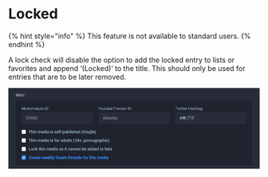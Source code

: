 # Locked

{% hint style="info" %}
This feature is not available to standard users.
{% endhint %}

A lock check will disable the option to add the locked entry to lists or favorites and append ‘\(Locked\)’ to the title. This should only be used for entries that are to be later removed.

![The misc section for the &apos;Ao Buta&apos; anime](../../../.gitbook/assets/misc_panel-1%20%281%29.png)

